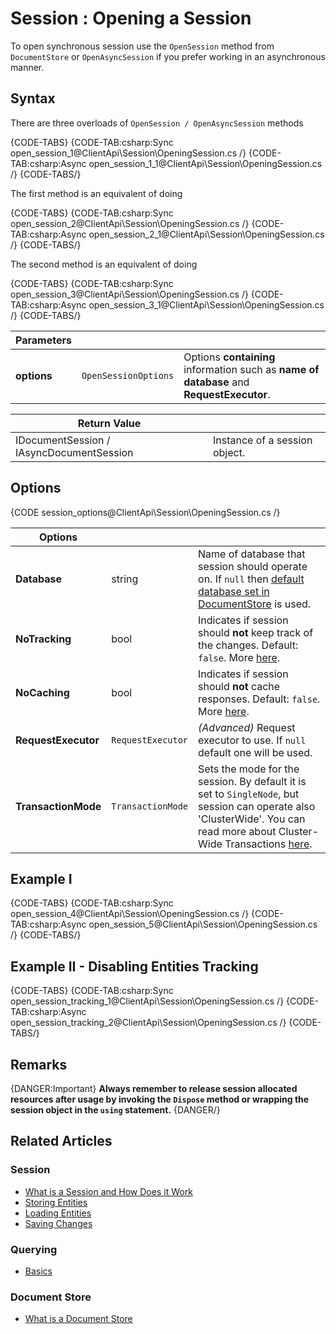 # Session : Opening a Session

To open synchronous session use the `OpenSession` method from `DocumentStore` or `OpenAsyncSession` if you prefer working in an asynchronous manner.

## Syntax

There are three overloads of `OpenSession / OpenAsyncSession` methods

{CODE-TABS}
{CODE-TAB:csharp:Sync open_session_1@ClientApi\Session\OpeningSession.cs /}
{CODE-TAB:csharp:Async open_session_1_1@ClientApi\Session\OpeningSession.cs /}
{CODE-TABS/}

The first method is an equivalent of doing

{CODE-TABS}
{CODE-TAB:csharp:Sync open_session_2@ClientApi\Session\OpeningSession.cs /}
{CODE-TAB:csharp:Async open_session_2_1@ClientApi\Session\OpeningSession.cs /}
{CODE-TABS/}

The second method is an equivalent of doing

{CODE-TABS}
{CODE-TAB:csharp:Sync open_session_3@ClientApi\Session\OpeningSession.cs /}
{CODE-TAB:csharp:Async open_session_3_1@ClientApi\Session\OpeningSession.cs /}
{CODE-TABS/}

| Parameters | | |
| ------------- | ------------- | ----- |
| **options** | `OpenSessionOptions` | Options **containing** information such as **name of database** and **RequestExecutor**. |

| Return Value | |
| ------------- | ----- |
| IDocumentSession / IAsyncDocumentSession | Instance of a session object. |

## Options

{CODE session_options@ClientApi\Session\OpeningSession.cs /}

| Options | | |
| ------------- | ------------- | ----- |
| **Database** | string | Name of database that session should operate on. If `null` then [default database set in DocumentStore](../../client-api/setting-up-default-database) is used. |
| **NoTracking** | bool | Indicates if session should **not** keep track of the changes. Default: `false`. More [here](../../client-api/session/configuration/how-to-disable-tracking). |
| **NoCaching** | bool | Indicates if session should **not** cache responses. Default: `false`. More [here](../../client-api/session/configuration/how-to-disable-caching). |
| **RequestExecutor** | `RequestExecutor` | _(Advanced)_ Request executor to use. If `null` default one will be used. |
| **TransactionMode** | `TransactionMode` | Sets the mode for the session. By default it is set to `SingleNode`, but session can operate also 'ClusterWide'. You can read more about Cluster-Wide Transactions [here](../../server/clustering/cluster-transactions). |

## Example I

{CODE-TABS}
{CODE-TAB:csharp:Sync open_session_4@ClientApi\Session\OpeningSession.cs /}
{CODE-TAB:csharp:Async open_session_5@ClientApi\Session\OpeningSession.cs /}
{CODE-TABS/}

## Example II - Disabling Entities Tracking

{CODE-TABS}
{CODE-TAB:csharp:Sync open_session_tracking_1@ClientApi\Session\OpeningSession.cs /}
{CODE-TAB:csharp:Async open_session_tracking_2@ClientApi\Session\OpeningSession.cs /}
{CODE-TABS/}

## Remarks

{DANGER:Important}
**Always remember to release session allocated resources after usage by invoking the `Dispose` method or wrapping the session object in the `using` statement.**
{DANGER/}

## Related Articles

### Session

- [What is a Session and How Does it Work](../../client-api/session/what-is-a-session-and-how-does-it-work) 
- [Storing Entities](../../client-api/session/storing-entities)
- [Loading Entities](../../client-api/session/loading-entities)
- [Saving Changes](../../client-api/session/saving-changes)

### Querying

- [Basics](../../indexes/querying/basics)

### Document Store

- [What is a Document Store](../../client-api/what-is-a-document-store)
